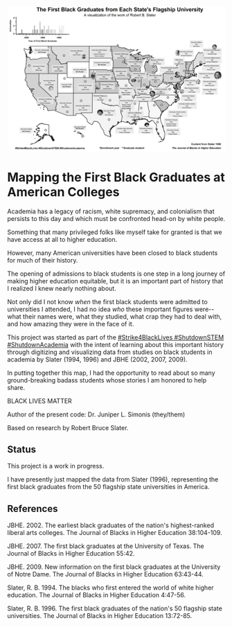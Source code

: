 ![Map of the first black graduates at American universities, underlying data file is in the data folder](map.jpg)

# Mapping the First Black Graduates at American Colleges

Academia has a legacy of racism, white supremacy, and colonialism that persists to this day and which must be confronted head-on by white people.

Something that many privileged folks like myself take for granted is that we have access at all to higher education. 

However, many American universities have been closed to black students for much of their history.

The opening of admissions to black students is one step in a long journey of making higher education equitable, but it is an important part of history that I realized I knew nearly nothing about.

Not only did I not know *when* the first black students were admitted to universities I attended, I had no idea *who* these important figures were--what their names were, what they studied, what crap they had to deal with, and how amazing they were in the face of it. 


This project was started as part of the [#Strike4BlackLives #ShutdownSTEM #ShutdownAcademia](www.shutdownstem.com) with the intent of learning about this important history through digitizing and visualizing data from studies on black students in academia by Slater (1994, 1996) and JBHE (2002, 2007, 2009).

In putting together this map, I had the opportunity to read about so many ground-breaking badass students whose stories I am honored to help share.

BLACK LIVES MATTER

Author of the present code: Dr. Juniper L. Simonis (they/them)

Based on research by Robert Bruce Slater.

## Status

This project is a work in progress.

I have presently just mapped the data from Slater (1996), representing the first black graduates from the 50 flagship state universities in America.

## References

JBHE. 2002. The earliest black graduates of the nation's highest-ranked liberal arts colleges. The Journal of Blacks in Higher Education 38:104-109.

JBHE. 2007. The first black graduates at the University of Texas. The Journal of Blacks in Higher Education 55:42.

JBHE. 2009. New information on the first black graduates at the University of Notre Dame. The Journal of Blacks in Higher Education 63:43-44.

Slater, R. B. 1994. The blacks who first entered the world of white higher education. The Journal of Blacks in Higher Education 4:47-56.

Slater, R. B. 1996. The first black graduates of the nation's 50 flagship state universities. The Journal of Blacks in Higher Education 13:72-85.